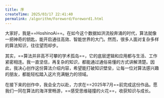 ```yaml
---
title: 序
createTime: 2025/03/17 22:41:40
permalink: /algorithm/Foreword/Foreword1.html
---
```


大家好，我是==HoshinoAi==。在如今这个数据如洪流般奔涌的时代，算法就像一把神奇的钥匙，能开启通往高效、智能世界的大门。然而，很多人面对复杂多样的算法知识，往往望而却步。

其实，==算法并非高不可攀的学术孤岛==，它的底层逻辑和应用都与生活、工作紧密相连。我一直坚信，再复杂的知识，都能通过通俗易懂的方式讲解清楚。因此，我决心创作这份算法介绍内容，希望能打破知识壁垒，让每一位对算法感兴趣的朋友，都能轻松踏入这片充满魅力的领域。

在接下来的创作中，我会全力以赴，力求在==2025年7月==前完成这份作品。愿我们一同在算法的海洋里畅游，==感受思维碰撞的火花==，收获知识与成长。 